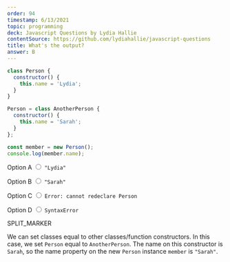 ```yaml
---
order: 94
timestamp: 6/13/2021
topic: programming
deck: Javascript Questions by Lydia Hallie
contentSource: https://github.com/lydiahallie/javascript-questions
title: What's the output?
answer: B
---
```


  

```javascript
class Person {
  constructor() {
    this.name = 'Lydia';
  }
}

Person = class AnotherPerson {
  constructor() {
    this.name = 'Sarah';
  }
};

const member = new Person();
console.log(member.name);
```


<label for="option-A">Option A</label>
<span class="option-container">
  <input
    type="radio"
    name="answer-option"
    id="option-A" value="A"
  />
  `"Lydia"`
</span>
    

<label for="option-B">Option B</label>
<span class="option-container">
  <input
    type="radio"
    name="answer-option"
    id="option-B" value="B"
  />
  `"Sarah"`
</span>
    

<label for="option-C">Option C</label>
<span class="option-container">
  <input
    type="radio"
    name="answer-option"
    id="option-C" value="C"
  />
  `Error: cannot redeclare Person`
</span>
    

<label for="option-D">Option D</label>
<span class="option-container">
  <input
    type="radio"
    name="answer-option"
    id="option-D" value="D"
  />
  `SyntaxError`
</span>
    




SPLIT_MARKER

We can set classes equal to other classes/function constructors. In this case, we set `Person` equal to `AnotherPerson`. The name on this constructor is `Sarah`, so the name property on the new `Person` instance `member` is `"Sarah"`.



